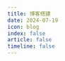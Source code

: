 ```yaml
---
title: 博客搭建
date: 2024-07-19
icon: blog
index: false
article: false
timeline: false
---
```


<Catalog />
